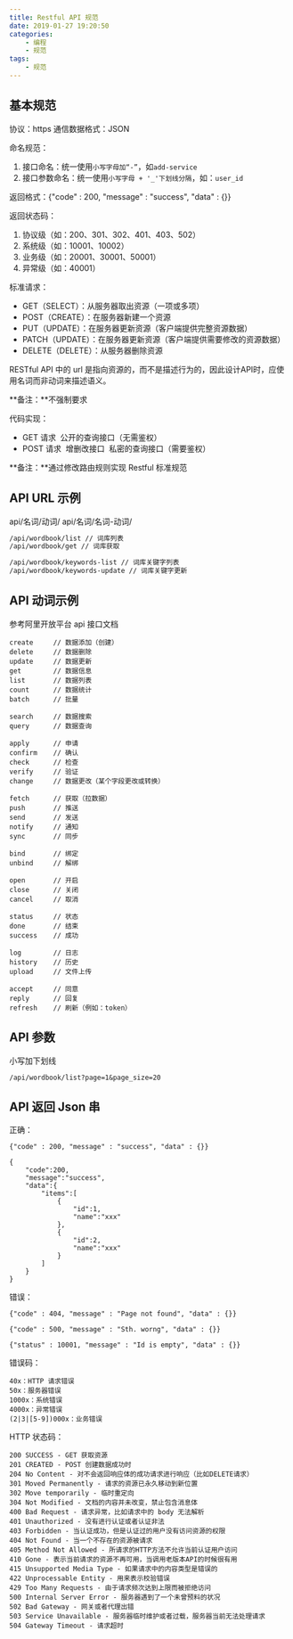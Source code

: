 ```yaml
---
title: Restful API 规范
date: 2019-01-27 19:20:50
categories:
    - 编程
    - 规范
tags:
    - 规范
---
```


## 基本规范

协议：https
通信数据格式：JSON

命名规范：
1. 接口命名：统一使用`小写字母加“-”`，如`add-service`
2. 接口参数命名：统一使用`小写字母 + '_'下划线分隔`，如：`user_id`

返回格式：{"code" : 200, "message" : "success", "data" : {}}

返回状态码：
1. 协议级（如：200、301、302、401、403、502）
2. 系统级（如：10001、10002）
3. 业务级（如：20001、30001、50001）
4. 异常级（如：40001）



标准请求：

- GET（SELECT）：从服务器取出资源（一项或多项）
- POST（CREATE）：在服务器新建一个资源
- PUT（UPDATE）：在服务器更新资源（客户端提供完整资源数据）
- PATCH（UPDATE）：在服务器更新资源（客户端提供需要修改的资源数据）
- DELETE（DELETE）：从服务器删除资源

RESTful API 中的 url 是指向资源的，而不是描述行为的，因此设计API时，应使用名词而非动词来描述语义。

**备注：**不强制要求



代码实现：

- GET 请求
​   公开的查询接口（无需鉴权）
- POST 请求
​   增删改接口
​   私密的查询接口（需要鉴权）

**备注：**通过修改路由规则实现 Restful 标准规范

## API URL 示例

api/名词/动词/
api/名词/名词-动词/

```html
/api/wordbook/list // 词库列表
/api/wordbook/get // 词库获取

/api/wordbook/keywords-list // 词库关键字列表
/api/wordbook/keywords-update // 词库关键字更新
```

## API 动词示例

参考阿里开放平台 api 接口文档

```
create     // 数据添加（创建）
delete     // 数据删除
update     // 数据更新
get        // 数据信息
list       // 数据列表
count      // 数据统计
batch      // 批量

search     // 数据搜索
query      // 数据查询

apply      // 申请
confirm    // 确认
check      // 检查
verify     // 验证
change     // 数据更改（某个字段更改或转换）

fetch      // 获取（拉数据）
push       // 推送
send       // 发送
notify     // 通知
sync       // 同步

bind       // 绑定
unbind     // 解绑

open       // 开启
close      // 关闭
cancel     // 取消

status     // 状态
done       // 结束
success    // 成功

log        // 日志
history    // 历史
upload     // 文件上传

accept     // 同意
reply      // 回复
refresh    // 刷新（例如：token）
```

## API 参数

小写加下划线

```
/api/wordbook/list?page=1&page_size=20
```

## API 返回 Json 串

正确：

```
{"code" : 200, "message" : "success", "data" : {}}

{
    "code":200,
    "message":"success",
    "data":{
        "items":[
            {
                "id":1,
                "name":"xxx"
            },
            {
                "id":2,
                "name":"xxx"
            }
        ]
    }
}

```

错误：

```
{"code" : 404, "message" : "Page not found", "data" : {}}

{"code" : 500, "message" : "Sth. worng", "data" : {}}

{"status" : 10001, "message" : "Id is empty", "data" : {}}
```

错误码：

```
40x：HTTP 请求错误
50x：服务器错误
1000x：系统错误
4000x：异常错误
(2|3|[5-9])000x：业务错误
```

HTTP 状态码：

```
200 SUCCESS - GET 获取资源
201 CREATED - POST 创建数据成功时
204 No Content - 对不会返回响应体的成功请求进行响应（比如DELETE请求）
301 Moved Permanently - 请求的资源已永久移动到新位置
302 Move temporarily - 临时重定向
304 Not Modified - 文档的内容并未改变，禁止包含消息体
400 Bad Request - 请求异常，比如请求中的 body 无法解析
401 Unauthorized - 没有进行认证或者认证非法
403 Forbidden - 当认证成功，但是认证过的用户没有访问资源的权限
404 Not Found - 当一个不存在的资源被请求
405 Method Not Allowed - 所请求的HTTP方法不允许当前认证用户访问
410 Gone - 表示当前请求的资源不再可用，当调用老版本API的时候很有用
415 Unsupported Media Type - 如果请求中的内容类型是错误的
422 Unprocessable Entity - 用来表示校验错误
429 Too Many Requests - 由于请求频次达到上限而被拒绝访问
500 Internal Server Error - 服务器遇到了一个未曾预料的状况
502 Bad Gateway - 网关或者代理出错
503 Service Unavailable - 服务器临时维护或者过载，服务器当前无法处理请求
504 Gateway Timeout - 请求超时
```

